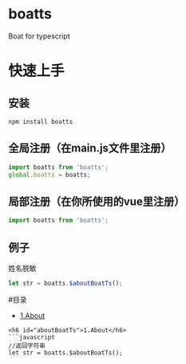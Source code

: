 # boatts
Boat for typescript

# 快速上手
## 安装
```shell
npm install boatts
```
## 全局注册（在main.js文件里注册）
```javascript
import boatts from 'boatts';
global.boatts = boatts;
```
## 局部注册（在你所使用的vue里注册）
```javascript
import boatts from 'boatts';
```
## 例子
姓名脱敏
```javascript
let str = boatts.$aboutBoatTs();
```


#目录
* [1.About](#aboutBoatTs)

```
<h6 id="aboutBoatTs">1.About</h6>
```javascript
//返回字符串
let str = boatts.$aboutBoatTs();
```